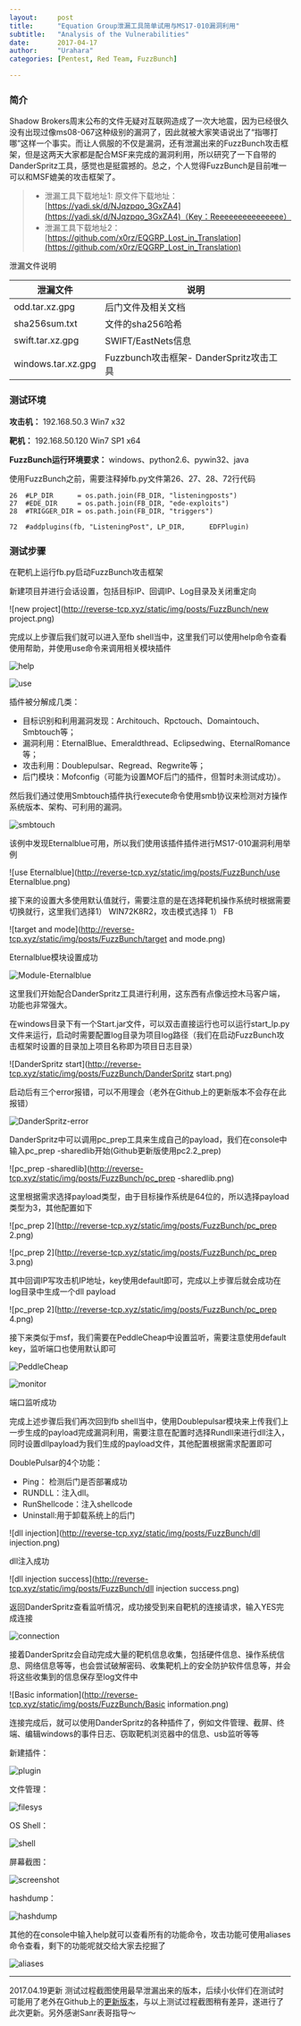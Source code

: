 ```yaml
---
layout:     post
title:      "Equation Group泄漏工具简单试用与MS17-010漏洞利用"
subtitle:   "Analysis of the Vulnerabilities"
date:       2017-04-17
author:     "Urahara"
categories: [Pentest, Red Team, FuzzBunch]

---
```




###  简介

Shadow Brokers周末公布的文件无疑对互联网造成了一次大地震，因为已经很久没有出现过像ms08-067这种级别的漏洞了，因此就被大家笑语说出了“指哪打哪”这样一个事实。而让人佩服的不仅是漏洞，还有泄漏出来的FuzzBunch攻击框架，但是这两天大家都是配合MSF来完成的漏洞利用，所以研究了一下自带的DanderSpritz工具，感觉也是挺震撼的。总之，个人觉得FuzzBunch是目前唯一可以和MSF媲美的攻击框架了。

> - 泄漏工具下载地址1: 原文件下载地址：[https://yadi.sk/d/NJqzpqo_3GxZA4](https://yadi.sk/d/NJqzpqo_3GxZA4)（Key：Reeeeeeeeeeeeeee）
> - 泄漏工具下载地址2： [https://github.com/x0rz/EQGRP_Lost_in_Translation](https://github.com/x0rz/EQGRP_Lost_in_Translation)

泄漏文件说明

| 泄漏文件               | 说明                              |
| ------------------ | ------------------------------- |
| odd.tar.xz.gpg     | 后门文件及相关文档                       |
| sha256sum.txt      | 文件的sha256哈希                     |
| swift.tar.xz.gpg   | SWIFT/EastNets信息                |
| windows.tar.xz.gpg | Fuzzbunch攻击框架- DanderSpritz攻击工具 |

### 测试环境

**攻击机：** 192.168.50.3  Win7 x32 

**靶机：** 192.168.50.120  Win7 SP1 x64 

**FuzzBunch运行环境要求：** windows、python2.6、pywin32、java

使用FuzzBunch之前，需要注释掉fb.py文件第26、27、28、72行代码

```
26  #LP_DIR      = os.path.join(FB_DIR, "listeningposts")
27  #EDE_DIR     = os.path.join(FB_DIR, "ede-exploits")
28  #TRIGGER_DIR = os.path.join(FB_DIR, "triggers")

72  #addplugins(fb, "ListeningPost", LP_DIR,      EDFPlugin)
```

### 测试步骤

在靶机上运行fb.py启动FuzzBunch攻击框架

新建项目并进行会话设置，包括目标IP、回调IP、Log目录及关闭重定向

![new project](http://reverse-tcp.xyz/static/img/posts/FuzzBunch/new project.png)

完成以上步骤后我们就可以进入至fb shell当中，这里我们可以使用help命令查看使用帮助，并使用use命令来调用相关模块插件

![help](http://reverse-tcp.xyz/static/img/posts/FuzzBunch/help.png)

![use](http://reverse-tcp.xyz/static/img/posts/FuzzBunch/use.png)

插件被分解成几类：

- 目标识别和利用漏洞发现：Architouch、Rpctouch、Domaintouch、Smbtouch等；
- 漏洞利用：EternalBlue、Emeraldthread、Eclipsedwing、EternalRomance等；
- 攻击利用：Doublepulsar、Regread、Regwrite等；
- 后门模块：Mofconfig（可能为设置MOF后门的插件，但暂时未测试成功）。

然后我们通过使用Smbtouch插件执行execute命令使用smb协议来检测对方操作系统版本、架构、可利用的漏洞。

![smbtouch](http://reverse-tcp.xyz/static/img/posts/FuzzBunch/smbtouch.png)

该例中发现Eternalblue可用，所以我们使用该插件插件进行MS17-010漏洞利用举例

![use Eternalblue](http://reverse-tcp.xyz/static/img/posts/FuzzBunch/use Eternalblue.png)

接下来的设置大多使用默认值就行，需要注意的是在选择靶机操作系统时根据需要切换就行，这里我们选择1） WIN72K8R2，攻击模式选择 1） FB

![target and mode](http://reverse-tcp.xyz/static/img/posts/FuzzBunch/target and mode.png)

Eternalblue模块设置成功

![Module-Eternalblue](http://reverse-tcp.xyz/static/img/posts/FuzzBunch/Module-Eternalblue.png)

这里我们开始配合DanderSpritz工具进行利用，这东西有点像远控木马客户端，功能也非常强大。

在windows目录下有一个Start.jar文件，可以双击直接运行也可以运行start_lp.py文件来运行，启动时需要配置log目录为项目log路径（我们在启动FuzzBunch攻击框架时设置的目录加上项目名称即为项目日志目录）

![DanderSpritz start](http://reverse-tcp.xyz/static/img/posts/FuzzBunch/DanderSpritz start.png)

启动后有三个error报错，可以不用理会（老外在Github上的更新版本不会存在此报错）

![DanderSpritz-error](http://reverse-tcp.xyz/static/img/posts/FuzzBunch/DanderSpritz-error.png)

DanderSpritz中可以调用pc_prep工具来生成自己的payload，我们在console中输入pc_prep -sharedlib开始(Github更新版使用pc2.2_prep)

 ![pc_prep -sharedlib](http://reverse-tcp.xyz/static/img/posts/FuzzBunch/pc_prep -sharedlib.png)

这里根据需求选择payload类型，由于目标操作系统是64位的，所以选择payload类型为3，其他配置如下

![pc_prep 2](http://reverse-tcp.xyz/static/img/posts/FuzzBunch/pc_prep 2.png)

![pc_prep 2](http://reverse-tcp.xyz/static/img/posts/FuzzBunch/pc_prep 3.png)

其中回调IP写攻击机IP地址，key使用default即可，完成以上步骤后就会成功在log目录中生成一个dll payload

![pc_prep 2](http://reverse-tcp.xyz/static/img/posts/FuzzBunch/pc_prep 4.png)

接下来类似于msf，我们需要在PeddleCheap中设置监听，需要注意使用default key，监听端口也使用默认即可

![PeddleCheap](http://reverse-tcp.xyz/static/img/posts/FuzzBunch/PeddleCheap.png)

![monitor](http://reverse-tcp.xyz/static/img/posts/FuzzBunch/monitor.png)

端口监听成功

完成上述步骤后我们再次回到fb shell当中，使用Doublepulsar模块来上传我们上一步生成的payload完成漏洞利用，需要注意在配置时选择Rundll来进行dll注入，同时设置dllpayload为我们生成的payload文件，其他配置根据需求配置即可

DoublePulsar的4个功能：

- Ping： 检测后门是否部署成功
- RUNDLL：注入dll。
- RunShellcode：注入shellcode
- Uninstall:用于卸载系统上的后门 

![dll injection](http://reverse-tcp.xyz/static/img/posts/FuzzBunch/dll injection.png)

dll注入成功

![dll injection success](http://reverse-tcp.xyz/static/img/posts/FuzzBunch/dll injection success.png)

返回DanderSpritz查看监听情况，成功接受到来自靶机的连接请求，输入YES完成连接

![connection](http://reverse-tcp.xyz/static/img/posts/FuzzBunch/connection.png)

接着DanderSpritz会自动完成大量的靶机信息收集，包括硬件信息、操作系统信息、网络信息等等，也会尝试破解密码、收集靶机上的安全防护软件信息等，并会将这些收集到的信息保存至log文件中

![Basic information](http://reverse-tcp.xyz/static/img/posts/FuzzBunch/Basic information.png)

连接完成后，就可以使用DanderSpritz的各种插件了，例如文件管理、截屏、终端、编辑windows的事件日志、窃取靶机浏览器中的信息、usb监听等等

新建插件：

![plugin](http://reverse-tcp.xyz/static/img/posts/FuzzBunch/plugin.png)

文件管理：

![filesys](http://reverse-tcp.xyz/static/img/posts/FuzzBunch/filesys.png)

OS Shell：

![shell](http://reverse-tcp.xyz/static/img/posts/FuzzBunch/shell.png)

屏幕截图：

![screenshot](http://reverse-tcp.xyz/static/img/posts/FuzzBunch/screenshot.png)

hashdump：

![hashdump](http://reverse-tcp.xyz/static/img/posts/FuzzBunch/hashdump.png)

其他的在console中输入help就可以查看所有的功能命令，攻击功能可使用aliases命令查看，剩下的功能呢就交给大家去挖掘了

![aliases](http://reverse-tcp.xyz/static/img/posts/FuzzBunch/aliases.png)

-----

2017.04.19更新 测试过程截图使用最早泄漏出来的版本，后续小伙伴们在测试时可能用了老外在Github上的[更新版本](https://github.com/misterch0c/shadowbroker)，与以上测试过程截图稍有差异，遂进行了此次更新。另外感谢Sanr表哥指导～



 











